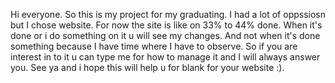 Hi everyone. So this is my project for my graduating. I had a lot of oppssiosn but I chose website. For now the site is like on 33% to 44% done. When it's done or i do something on it u will see my changes. And not when it's done something because I have time where 
I have to observe. So if you are interest in to it u can type me for how to manage it and I will always answer you. See ya and i hope this will help u for blank for your website :).
